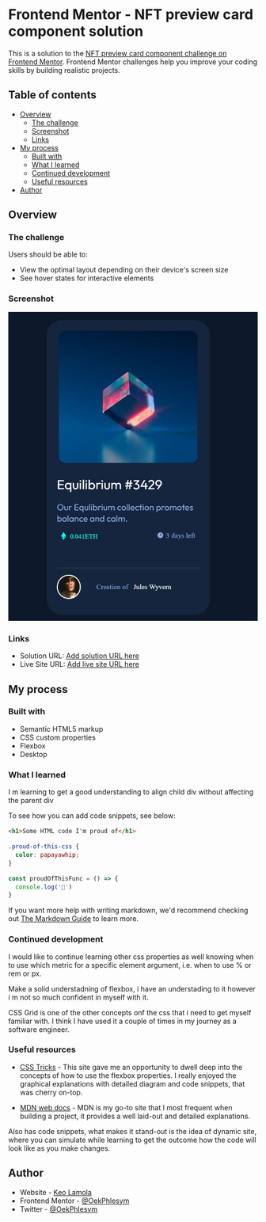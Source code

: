 # Frontend Mentor - NFT preview card component solution

This is a solution to the [NFT preview card component challenge on Frontend Mentor](https://www.frontendmentor.io/challenges/nft-preview-card-component-SbdUL_w0U). Frontend Mentor challenges help you improve your coding skills by building realistic projects. 

## Table of contents

- [Overview](#overview)
  - [The challenge](#the-challenge)
  - [Screenshot](#screenshot)
  - [Links](#links)
- [My process](#my-process)
  - [Built with](#built-with)
  - [What I learned](#what-i-learned)
  - [Continued development](#continued-development)
  - [Useful resources](#useful-resources)
- [Author](#author)



## Overview

### The challenge

Users should be able to:

- View the optimal layout depending on their device's screen size
- See hover states for interactive elements

### Screenshot

![](./images/screenshot.jpg)


### Links

- Solution URL: [Add solution URL here](https://your-solution-url.com)
- Live Site URL: [Add live site URL here](https://your-live-site-url.com)

## My process

### Built with

- Semantic HTML5 markup
- CSS custom properties
- Flexbox
- Desktop


### What I learned

I m learning to get a good understanding to align child div without affecting the parent div 

To see how you can add code snippets, see below:

```html
<h1>Some HTML code I'm proud of</h1>
```
```css
.proud-of-this-css {
  color: papayawhip;
}
```
```js
const proudOfThisFunc = () => {
  console.log('🎉')
}
```

If you want more help with writing markdown, we'd recommend checking out [The Markdown Guide](https://www.markdownguide.org/) to learn more.


### Continued development

I would like to continue learning other css properties as well knowing when to use which metric for a specific element argument, i.e. when to use % or rem or px.

Make a solid understadning of flexbox, i have an understading to it however i m not so much confident in myself with it.

CSS Grid is one of the other concepts onf the css that i need to get  myself familiar with. I think I have used it a couple of times in my journey as a software engineer.

### Useful resources

- [CSS Tricks](https://css-tricks.com/snippets/css/a-guide-to-flexbox/#aa-flexbox-properties) - This site gave me an opportunity to dwell deep into the concepts of how to use the flexbox properties.
I really enjoyed the graphical explanations with detailed diagram and code snippets, that was cherry on-top.

- [MDN web docs](https://developer.mozilla.org/en-US/docs/Web/CSS/CSS_flexible_box_layout) - MDN is my go-to site that I most frequent when building a project, it provides a well laid-out and detailed explanations. 

Also has code snippets, what makes it stand-out is the idea of dynamic site, where you can simulate while learning to get the outcome how the code will look like as you make changes. 


## Author

- Website - [Keo Lamola](https://www.your-site.com)
- Frontend Mentor - [@OekPhlesym](https://www.frontendmentor.io/profile/OekPhlesym)
- Twitter - [@OekPhlesym](https://www.twitter.com/OekPhlesym)


